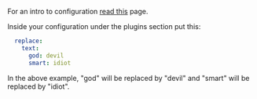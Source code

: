 For an intro to configuration [read this](https://github.com/aahnik/tgcf/wiki/How-to-configure-tgcf-%3F) page.

Inside your configuration under the plugins section put this:

```yaml
  replace:
    text:
      god: devil
      smart: idiot
```

In the above example, "god" will be replaced by "devil" and "smart" will be replaced by "idiot".

